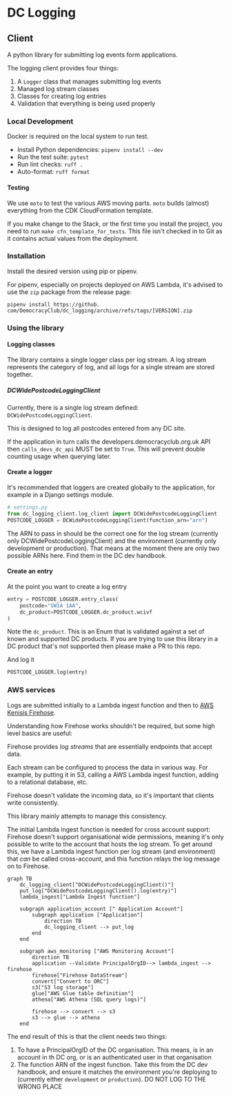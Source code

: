 # DC Logging

## Client
A python library for submitting log events form applications.

The logging client provides four things:

1. A `Logger` class that manages submitting log events
2. Managed log stream classes
3. Classes for creating log entries
4. Validation that everything is being used properly

### Local Development

Docker is required on the local system to run test.

* Install Python dependencies: `pipenv install --dev`
* Run the test suite: `pytest`
* Run lint checks: `ruff .`
* Auto-format: `ruff format`

#### Testing

We use `moto` to test the various AWS moving parts. `moto`
builds (almost) everything from the CDK CloudFormation template. 

If you make change to the Stack, or the first time you install the project, you 
need to run `make cfn_template_for_tests`. This file isn't checked in to Git
as it contains actual values from the deployment. 

### Installation

Install the desired version using pip or pipenv.

For pipenv, especially on projects deployed on AWS Lambda, it's advised to use
the `zip` package from the release page:

`pipenv install https://github.
com/DemocracyClub/dc_logging/archive/refs/tags/[VERSION].zip`


### Using the library

#### Logging classes

The library contains a single logger class per log stream. A log stream 
represents the category of log, and all logs for a single stream are stored 
together.

##### DCWidePostcodeLoggingClient
Currently, there is a single log stream defined: `DCWidePostcodeLoggingClient`.

This is designed to log all postcodes entered from any DC site. 

If the application in turn calls the developers.democracyclub.org.uk API then
`calls_devs_dc_api` MUST be set to `True`. This will prevent double counting 
usage when querying later.


#### Create a logger

It's recommended that loggers are  created globally to the application, for 
example in a Django settings module.

```python
# settings.py
from dc_logging_client.log_client import DCWidePostcodeLoggingClient
POSTCODE_LOGGER = DCWidePostcodeLoggingClient(function_arn="arn")
```

The ARN to pass in should be the correct one for the log stream (currently
only DCWidePostcodeLoggingClient) and the environment (currently only
development or production). That means at the moment there are only two
possible ARNs here. Find them in the DC dev handbook.

#### Create an entry

At the point you want to create a log entry

```python
entry = POSTCODE_LOGGER.entry_class(
    postcode="SW1A 1AA", 
    dc_product=POSTCODE_LOGGER.dc_product.wcivf
)
```

Note the `dc_product`. This is an Enum that is validated against a set of known
and supported DC products. If you are trying to use this library in a DC
product that's not supported then please make a PR to this repo.

And log it

````python
POSTCODE_LOGGER.log(entry)
````



### AWS services

Logs are submitted initially to a Lambda ingest function and then to
[AWS Kenisis Firehose](https://aws.amazon.com/kinesis/data-firehose/).

Understanding how Firehose works shouldn't be required, but some high 
level basics are useful:

Firehose provides _log streams_ that are essentially endpoints that accept data.

Each stream can be configured to process the data in various way. For 
example, by putting it in S3, calling a AWS Lambda ingest function, adding to a 
relational database, etc.

Firehose doesn't validate the incoming data, so it's important that clients 
write consistently.

This library mainly attempts to manage this consistency.

The initial Lambda ingest function is needed for cross account support: Firehose
doesn't support organisational wide permissions, meaning it's only possible to
write to the account that hosts the log stream. To get around this, we have
a Lambda ingest function per log stream (and environment) that _can_ be called
cross-account, and this function relays the log message on to Firehose.


```mermaid
graph TB
    dc_logging_client["DCWidePostcodeLoggingClient()"]
    put_log["DCWidePostcodeLoggingClient().log(entry)"]
    lambda_ingest["Lambda Ingest function"]
    
    subgraph application_account [" Application Account"]
        subgraph application ["Application"]
            direction TB
            dc_logging_client --> put_log
        end
    end

    subgraph aws_monitoring ["AWS Monitoring Account"]
        direction TB
        application --Validate PrincipalOrgID--> lambda_ingest --> firehose
        firehose["Firehose DataStream"]
        convert["Convert to ORC"]
        s3["S3 log storage"]
        glue["AWS Glue table definition"]
        athena["AWS Athena (SQL query logs)"]
        
        firehose --> convert --> s3
        s3 --> glue --> athena
    end
```

The end result of this is that the client needs two things:


1. To have a PrincipalOrgID of the DC organisation. This means, is in an account in 
   th DC org, or is an authenticated user in that organisation
2. The function ARN of the ingest function. Take this from the DC dev 
   handbook, and ensure it matches the environment you're deploying to 
   (currently either `development` or `production`). DO NOT LOG TO THE WRONG 
   PLACE
